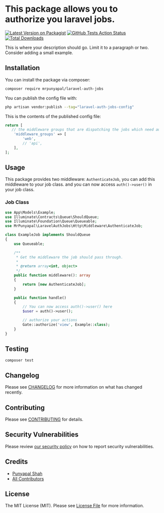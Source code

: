 # This package allows you to authorize you laravel jobs.

[![Latest Version on Packagist](https://img.shields.io/packagist/v/mrpunyapal/laravel-auth-jobs.svg?style=flat-square)](https://packagist.org/packages/mrpunyapal/laravel-auth-jobs)
[![GitHub Tests Action Status](https://img.shields.io/github/actions/workflow/status/mrpunyapal/laravel-auth-jobs/run-tests.yml?branch=main&label=tests&style=flat-square)](https://github.com/mrpunyapal/laravel-auth-jobs/actions?query=workflow%3Arun-tests+branch%3Amain)
[![Total Downloads](https://img.shields.io/packagist/dt/mrpunyapal/laravel-auth-jobs.svg?style=flat-square)](https://packagist.org/packages/mrpunyapal/laravel-auth-jobs)

This is where your description should go. Limit it to a paragraph or two. Consider adding a small example.

## Installation

You can install the package via composer:

```bash
composer require mrpunyapal/laravel-auth-jobs
```

You can publish the config file with:

```bash
php artisan vendor:publish --tag="laravel-auth-jobs-config"
```

This is the contents of the published config file:

```php
return [
   // the middleware groups that are dispatching the jobs which need authentication
    'middleware_groups' => [
        'web',
        // 'api',
    ],
];
```

## Usage

This package provides two middleware: `AuthenticateJob`, you can add this middleware to your job class. and you can now access `auth()->user()` in your job class.

### Job Class

```php
use App\Models\Example;
use Illuminate\Contracts\Queue\ShouldQueue;
use Illuminate\Foundation\Queue\Queueable;
use MrPunyapal\LaravelAuthJobs\Http\Middleware\AuthenticateJob;

class ExampleJob implements ShouldQueue
{
    use Queueable;

    /**
     * Get the middleware the job should pass through.
     *
     * @return array<int, object>
     */
    public function middleware(): array
    {
        return [new AuthenticateJob];
    }

    public function handle()
    {
        // You can now access auth()->user() here
        $user = auth()->user();

        // authorize your actions
        Gate::authorize('view', Example::class);
    }
}

```


## Testing

```bash
composer test
```

## Changelog

Please see [CHANGELOG](CHANGELOG.md) for more information on what has changed recently.

## Contributing

Please see [CONTRIBUTING](CONTRIBUTING.md) for details.

## Security Vulnerabilities

Please review [our security policy](../../security/policy) on how to report security vulnerabilities.

## Credits

- [Punyapal Shah](https://github.com/MrPunyapal)
- [All Contributors](../../contributors)

## License

The MIT License (MIT). Please see [License File](LICENSE.md) for more information.
